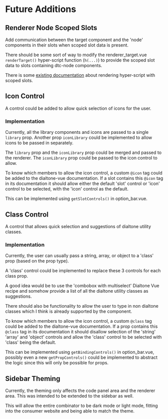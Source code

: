 # Future Additions

## Renderer Node Scoped Slots

Add communication between the target component and the 'node' components in their slots
when scoped slot data is present.

There should be some sort of way to modify the renderer_target.vue `renderTarget()` 
hyper-script function (`h(...)`) to provide the scoped slot data to slots containing
dtc-node components.

There is some 
[existing documentation](https://vuejs.org/guide/extras/render-function.html#rendering-slots)
about rendering hyper-script with scoped slots.

## Icon Control

A control could be added to allow quick selection of icons for the user.

### Implementation

Currently, all the library components and icons are passed to a single `library` prop. 
Another prop `iconLibrary` could be implemented to allow icons to be passed in separately.

The `library` prop and the `iconLibrary` prop could be merged and passed to the renderer.
The `iconLibrary` prop could be passed to the icon control to allow.

To know which members to allow the icon control, a custom `@icon` tag could be added
to the dialtone-vue documentation. If a slot contains this `@icon` tag in its documentation
it should allow either the default 'slot' control or 'icon' control to be selected, with
the 'icon' control as the default.

This can be implemented using `getSlotControls()` in option_bar.vue.

## Class Control

A control that allows quick selection and suggestions of dialtone utility classes.

### Implementation

Currently, the user can usually pass a string, array, or object to a 'class' prop
(based on the prop type).

A 'class' control could be implemented to replace these 3 controls for each class prop.

A good idea would be to use the 'combobox with multiselect' Dialtone Vue recipe and
somehow provide a list of all the dialtone utility classes as suggestions.

There should also be functionality to allow the user to type in non dialtone classes
which I think is already supported by the component.

To know which members to allow the icon control, a custom `@class` tag could be added
to the dialtone-vue documentation. If a prop contains this `@class` tag in its documentation
it should disallow selection of the 'string' 'array' and 'object' controls and
allow the 'class' control to be selected with 'class' being the default.

This can be implemented using `getBindingControls()` in option_bar.vue, possibly even
a new `getPropControls()` could be implemented to abstract the logic since
this will only be possible for props.

## Sidebar Theming

Currently, the theming only affects the code panel area and the renderer area.
This was intended to be extended to the sidebar as well.

This will allow the entire combinator to be dark mode or light mode, fitting into
the consumer website and being able to match the theme.
